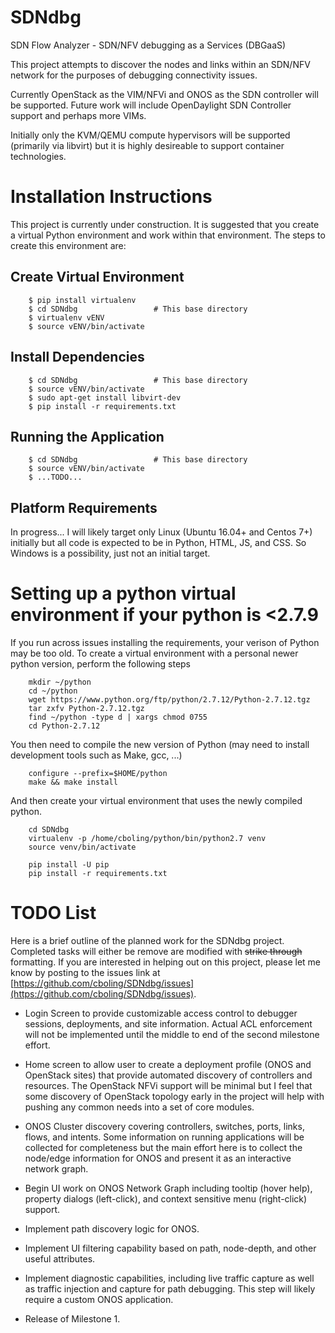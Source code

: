# SDNdbg
SDN Flow Analyzer - SDN/NFV debugging as a Services  (DBGaaS)

This project attempts to discover the nodes and links within an SDN/NFV network for the purposes
of debugging connectivity issues. 

Currently OpenStack as the VIM/NFVi and ONOS as the SDN controller will be supported. Future work
will include OpenDaylight SDN Controller support and perhaps more VIMs.

Initially only the KVM/QEMU compute hypervisors will be supported (primarily via libvirt) but it is
highly desireable to support container technologies.

# Installation Instructions

This project is currently under construction. It is suggested that you create a virtual Python
environment and work within that environment. The steps to create this environment are:

## Create Virtual Environment
```
    $ pip install virtualenv
    $ cd SDNdbg                 # This base directory
    $ virtualenv vENV
    $ source vENV/bin/activate
```
## Install Dependencies

```
    $ cd SDNdbg                 # This base directory
    $ source vENV/bin/activate
    $ sudo apt-get install libvirt-dev
    $ pip install -r requirements.txt
```

## Running the Application

```
    $ cd SDNdbg                 # This base directory
    $ source vENV/bin/activate
    $ ...TODO...
```

## Platform Requirements

In progress...  I will likely target only Linux (Ubuntu 16.04+ and Centos 7+) initially but all
code is expected to be in Python, HTML, JS, and CSS.  So Windows is a possibility, just not an
initial target.

# Setting up a python virtual environment if your python is <2.7.9

If you run across issues installing the requirements, your verison of Python may be too old. To create
a virtual environment with a personal newer python version, perform the following steps

```
    mkdir ~/python      
    cd ~/python
    wget https://www.python.org/ftp/python/2.7.12/Python-2.7.12.tgz
    tar zxfv Python-2.7.12.tgz
    find ~/python -type d | xargs chmod 0755
    cd Python-2.7.12
```
You then need to compile the new version of Python (may need to install development tools such as Make, gcc, ...)
```
    configure --prefix=$HOME/python
    make && make install
```
And then create your virtual environment that uses the newly compiled python.
```
    cd SDNdbg
    virtualenv -p /home/cboling/python/bin/python2.7 venv
    source venv/bin/activate

    pip install -U pip 
    pip install -r requirements.txt
```

# TODO List

Here is a brief outline of the planned work for the SDNdbg project. Completed tasks will either
be remove are modified with ~~strike through~~ formatting. If you are interested in helping out
on this project, please let me know by posting to the issues link at
 [https://github.com/cboling/SDNdbg/issues](https://github.com/cboling/SDNdbg/issues).

* Login Screen to provide customizable access control to debugger sessions, deployments, and
 site information.  Actual ACL enforcement will not be implemented until the middle to end of
 the second milestone effort.

* Home screen to allow user to create a deployment profile (ONOS and OpenStack sites) that provide
automated discovery of controllers and resources.  The OpenStack NFVi support will be minimal but
I feel that some discovery of OpenStack topology early in the project will help with pushing
any common needs into a set of core modules.

* ONOS Cluster discovery covering controllers, switches, ports, links, flows, and intents.  Some
information on running applications will be collected for completeness but the main effort here
is to collect the node/edge information for ONOS and present it as an interactive network graph.

* Begin UI work on ONOS Network Graph including tooltip (hover help), property dialogs (left-click),
and context sensitive menu (right-click) support.

* Implement path discovery logic for ONOS.

* Implement UI filtering capability based on path, node-depth, and other useful attributes.

* Implement diagnostic capabilities, including live traffic capture as well as traffic injection
and capture for path debugging.  This step will likely require a custom ONOS application.

* Release of Milestone 1.

